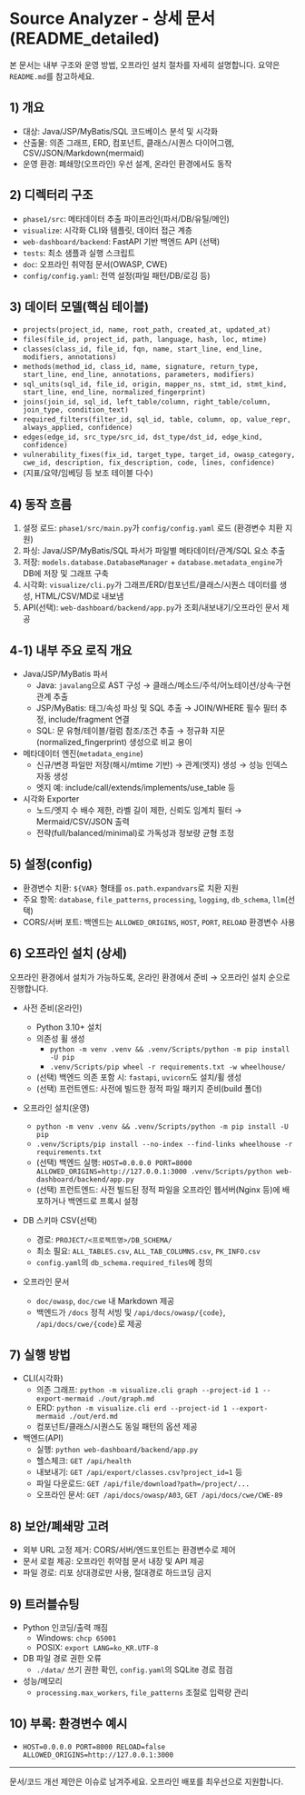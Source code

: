 # Source Analyzer - 상세 문서 (README_detailed)

본 문서는 내부 구조와 운영 방법, 오프라인 설치 절차를 자세히 설명합니다. 요약은 `README.md`를 참고하세요.

## 1) 개요
- 대상: Java/JSP/MyBatis/SQL 코드베이스 분석 및 시각화
- 산출물: 의존 그래프, ERD, 컴포넌트, 클래스/시퀀스 다이어그램, CSV/JSON/Markdown(mermaid)
- 운영 환경: 폐쇄망(오프라인) 우선 설계, 온라인 환경에서도 동작

## 2) 디렉터리 구조
- `phase1/src`: 메타데이터 추출 파이프라인(파서/DB/유틸/메인)
- `visualize`: 시각화 CLI와 템플릿, 데이터 접근 계층
- `web-dashboard/backend`: FastAPI 기반 백엔드 API (선택)
- `tests`: 최소 샘플과 실행 스크립트
- `doc`: 오프라인 취약점 문서(OWASP, CWE)
- `config/config.yaml`: 전역 설정(파일 패턴/DB/로깅 등)

## 3) 데이터 모델(핵심 테이블)
- `projects(project_id, name, root_path, created_at, updated_at)`
- `files(file_id, project_id, path, language, hash, loc, mtime)`
- `classes(class_id, file_id, fqn, name, start_line, end_line, modifiers, annotations)`
- `methods(method_id, class_id, name, signature, return_type, start_line, end_line, annotations, parameters, modifiers)`
- `sql_units(sql_id, file_id, origin, mapper_ns, stmt_id, stmt_kind, start_line, end_line, normalized_fingerprint)`
- `joins(join_id, sql_id, left_table/column, right_table/column, join_type, condition_text)`
- `required_filters(filter_id, sql_id, table, column, op, value_repr, always_applied, confidence)`
- `edges(edge_id, src_type/src_id, dst_type/dst_id, edge_kind, confidence)`
- `vulnerability_fixes(fix_id, target_type, target_id, owasp_category, cwe_id, description, fix_description, code, lines, confidence)`
- (지표/요약/임베딩 등 보조 테이블 다수)

## 4) 동작 흐름
1. 설정 로드: `phase1/src/main.py`가 `config/config.yaml` 로드 (환경변수 치환 지원)
2. 파싱: Java/JSP/MyBatis/SQL 파서가 파일별 메타데이터/관계/SQL 요소 추출
3. 저장: `models.database.DatabaseManager` + `database.metadata_engine`가 DB에 저장 및 그래프 구축
4. 시각화: `visualize/cli.py`가 그래프/ERD/컴포넌트/클래스/시퀀스 데이터를 생성, HTML/CSV/MD로 내보냄
5. API(선택): `web-dashboard/backend/app.py`가 조회/내보내기/오프라인 문서 제공

## 4-1) 내부 주요 로직 개요
- Java/JSP/MyBatis 파서
  - Java: `javalang`으로 AST 구성 → 클래스/메소드/주석/어노테이션/상속·구현 관계 추출
  - JSP/MyBatis: 태그/속성 파싱 및 SQL 추출 → JOIN/WHERE 필수 필터 추정, include/fragment 연결
  - SQL: 문 유형/테이블/컬럼 참조/조건 추출 → 정규화 지문(normalized_fingerprint) 생성으로 비교 용이
- 메타데이터 엔진(`metadata_engine`)
  - 신규/변경 파일만 저장(해시/mtime 기반) → 관계(엣지) 생성 → 성능 인덱스 자동 생성
  - 엣지 예: include/call/extends/implements/use_table 등
- 시각화 Exporter
  - 노드/엣지 수 배수 제한, 라벨 길이 제한, 신뢰도 임계치 필터 → Mermaid/CSV/JSON 출력
  - 전략(full/balanced/minimal)로 가독성과 정보량 균형 조정

## 5) 설정(config)
- 환경변수 치환: `${VAR}` 형태를 `os.path.expandvars`로 치환 지원
- 주요 항목: `database`, `file_patterns`, `processing`, `logging`, `db_schema`, `llm`(선택)
- CORS/서버 포트: 백엔드는 `ALLOWED_ORIGINS`, `HOST`, `PORT`, `RELOAD` 환경변수 사용

## 6) 오프라인 설치 (상세)
오프라인 환경에서 설치가 가능하도록, 온라인 환경에서 준비 → 오프라인 설치 순으로 진행합니다.

- 사전 준비(온라인)
  - Python 3.10+ 설치
  - 의존성 휠 생성
    - `python -m venv .venv && .venv/Scripts/python -m pip install -U pip`
    - `.venv/Scripts/pip wheel -r requirements.txt -w wheelhouse/`
  - (선택) 백엔드 의존 포함 시: `fastapi`, `uvicorn`도 설치/휠 생성
  - (선택) 프런트엔드: 사전에 빌드한 정적 파일 패키지 준비(build 폴더)

- 오프라인 설치(운영)
  - `python -m venv .venv && .venv/Scripts/python -m pip install -U pip`
  - `.venv/Scripts/pip install --no-index --find-links wheelhouse -r requirements.txt`
  - (선택) 백엔드 실행: `HOST=0.0.0.0 PORT=8000 ALLOWED_ORIGINS=http://127.0.0.1:3000 .venv/Scripts/python web-dashboard/backend/app.py`
  - (선택) 프런트엔드: 사전 빌드된 정적 파일을 오프라인 웹서버(Nginx 등)에 배포하거나 백엔드로 프록시 설정

- DB 스키마 CSV(선택)
  - 경로: `PROJECT/<프로젝트명>/DB_SCHEMA/`
  - 최소 필요: `ALL_TABLES.csv`, `ALL_TAB_COLUMNS.csv`, `PK_INFO.csv`
  - `config.yaml`의 `db_schema.required_files`에 정의

- 오프라인 문서
  - `doc/owasp`, `doc/cwe` 내 Markdown 제공
  - 백엔드가 `/docs` 정적 서빙 및 `/api/docs/owasp/{code}`, `/api/docs/cwe/{code}`로 제공

## 7) 실행 방법
- CLI(시각화)
  - 의존 그래프: `python -m visualize.cli graph --project-id 1 --export-mermaid ./out/graph.md`
  - ERD: `python -m visualize.cli erd --project-id 1 --export-mermaid ./out/erd.md`
  - 컴포넌트/클래스/시퀀스도 동일 패턴의 옵션 제공
- 백엔드(API)
  - 실행: `python web-dashboard/backend/app.py`
  - 헬스체크: `GET /api/health`
  - 내보내기: `GET /api/export/classes.csv?project_id=1` 등
  - 파일 다운로드: `GET /api/file/download?path=/project/...`
  - 오프라인 문서: `GET /api/docs/owasp/A03`, `GET /api/docs/cwe/CWE-89`

## 8) 보안/폐쇄망 고려
- 외부 URL 고정 제거: CORS/서버/엔드포인트는 환경변수로 제어
- 문서 로컬 제공: 오프라인 취약점 문서 내장 및 API 제공
- 파일 경로: 리포 상대경로만 사용, 절대경로 하드코딩 금지

## 9) 트러블슈팅
- Python 인코딩/출력 깨짐
  - Windows: `chcp 65001`
  - POSIX: `export LANG=ko_KR.UTF-8`
- DB 파일 경로 권한 오류
  - `./data/` 쓰기 권한 확인, `config.yaml`의 SQLite 경로 점검
- 성능/메모리
  - `processing.max_workers`, `file_patterns` 조절로 입력량 관리

## 10) 부록: 환경변수 예시
- `HOST=0.0.0.0 PORT=8000 RELOAD=false ALLOWED_ORIGINS=http://127.0.0.1:3000`

---
문서/코드 개선 제안은 이슈로 남겨주세요. 오프라인 배포를 최우선으로 지원합니다.
